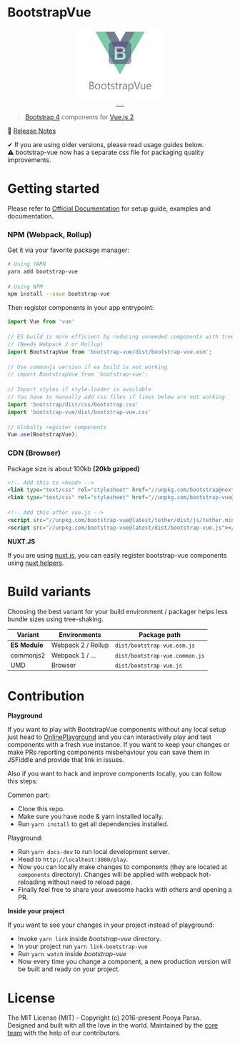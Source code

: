 # BootstrapVue

<p align="center">
<a href="https://bootstrap-vue.github.io">
    <img src="https://github.com/bootstrap-vue/bootstrap-vue/raw/master/banner.png" width="200px">
</a>
<br>
<a href="https://circleci.com/gh/bootstrap-vue/bootstrap-vue">
    <img alt="" src="https://img.shields.io/circleci/project/github/bootstrap-vue/bootstrap-vue/master.svg?style=flat-square">
</a>
<a href="https://www.npmjs.com/package/bootstrap-vue">
    <img alt="" src="https://img.shields.io/npm/dt/bootstrap-vue.svg?style=flat-square">
</a>
<a href="https://www.npmjs.com/package/bootstrap-vue">
    <img alt="" src="https://img.shields.io/npm/v/bootstrap-vue.svg?style=flat-square">
</a>
<a href="https://github.com/sindresorhus/xo">
    <img alt="" src="https://img.shields.io/badge/code_style-XO-5ed9c7.svg?style=flat-square">
</a>
<a href="https://v4-alpha.getbootstrap.com">
    <img alt="" src="https://img.shields.io/badge/bootstrap-4.0.0--alpha.6-800080.svg?style=flat-square">
</a>
<a href="https://vuejs.org">
    <img alt="" src="https://img.shields.io/badge/vue.js-2.2.x-green.svg?style=flat-square">
</a>
</p>

> [Bootstrap 4](https://v4-alpha.getbootstrap.com/) components for [Vue.js 2](https://vuejs.org/)

🚧 [Release Notes](https://github.com/bootstrap-vue/bootstrap-vue/releases)

✔ If you are using older versions, please read usage guides below.      
⚠ bootstrap-vue now has a separate css file for packaging quality improvements.   

# Getting started
Please refer to [Official Documentation](https://bootstrap-vue.github.io) for setup guide, examples and documentation.

### NPM (Webpack, Rollup)

Get it via your favorite package manager:
```bash
# Using YARN
yarn add bootstrap-vue

# Using NPM
npm install --save bootstrap-vue
```

Then register components in your app entrypoint:
```js
import Vue from 'vue'

// ES build is more efficient by reducing unneeded components with tree-shaking.
// (Needs Webpack 2 or Rollup)
import BootstrapVue from 'bootstrap-vue/dist/bootstrap-vue.esm';

// Use commonjs version if es build is not working
// import BootstrapVue from 'bootstrap-vue';

// Import styles if style-loader is available
// You have to manually add css files if lines below are not working
import 'bootstrap/dist/css/bootstrap.css'
import 'bootstrap-vue/dist/bootstrap-vue.css'

// Globally register components
Vue.use(BootstrapVue);
```

### CDN (Browser)

Package size is about 100kb <strong>(20kb gzipped)</strong>

```html
<!-- Add this to <head> -->
<link type="text/css" rel="stylesheet" href="//unpkg.com/bootstrap@next/dist/css/bootstrap.min.css"/>
<link type="text/css" rel="stylesheet" href="//unpkg.com/bootstrap-vue@latest/dist/bootstrap-vue.css"/>

<!-- Add this after vue.js -->
<script src="//unpkg.com/bootstrap-vue@latest/tether/dist/js/tether.min.js"></script>
<script src="//unpkg.com/bootstrap-vue@latest/dist/bootstrap-vue.js"></script>
```

**NUXT.JS**

If you are using [nuxt.js](https://github.com/nuxt/nuxt.js), you can easily register bootstrap-vue components using [nuxt helpers](https://github.com/fandogh/nuxt-helpers).

# Build variants 
Choosing the best variant for your build environment / packager helps less bundle sizes using tree-shaking.

Variant        | Environments                 | Package path
---------------|------------------------------|------------------------------------------------------------------------
**ES Module**  | Webpack 2 / Rollup           | `dist/bootstrap-vue.esm.js`
commonjs2      | Webpack 1 / ...              | `dist/bootstrap-vue.common.js`
UMD            | Browser                      | `dist/bootstrap-vue.js`

# Contribution

**Playground**

If you want to play with BootstrapVue components without any local setup just head to
[OnlinePlayground](https://bootstrap-vue.github.io/play) and you can interactively play and test components with a fresh vue instance.
If you want to keep your changes or make PRs reporting components misbehaviour you can save them in JSFiddle and provide that link in issues. 

Also if you want to hack and improve components locally, you can follow this steps:

Common part:
- Clone this repo.
- Make sure you have node & yarn installed locally.
- Run `yarn install` to get all dependencies installed.

Playground:
- Run `yarn docs-dev` to run local development server.
- Head to `http://localhost:3000/play`.
- Now you can locally make changes to components (they are located at `components` directory). 
  Changes will be applied with webpack hot-reloading without need to reload page.
- Finally feel free to share your awesome hacks with others and opening a PR.

**Inside your project**

If you want to see your changes in your project instead of playground:
- Invoke `yarn link` inside *bootstrap-vue* directory.
- In your project run `yarn link-bootstrap-vue`
- Run `yarn watch` inside *bootstrap-vue*
- Now every time you change a component, a new production version will be built and ready on your project. 

# License
The MIT License (MIT) - Copyright (c) 2016-present Pooya Parsa.   
Designed and built with all the love in the world.
Maintained by the [core team](https://github.com/orgs/bootstrap-vue/people) with the help of our contributors.